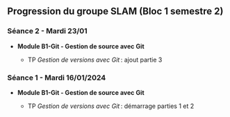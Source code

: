 ## Progression du groupe SLAM (Bloc 1 semestre 2)

### Séance 2 - Mardi 23/01

- **Module B1-Git - Gestion de source avec Git**

  - TP *Gestion de versions avec Git* : ajout partie 3

### Séance 1 - Mardi 16/01/2024

- **Module B1-Git - Gestion de source avec Git**

  - TP *Gestion de versions avec Git* : démarrage parties 1 et 2
